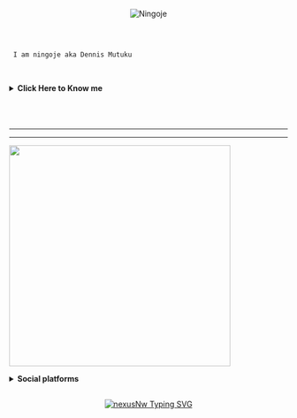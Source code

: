  <p align="center">
<img src="https://telegra.ph/file/b9a68a3f295b47d0bd72e.jpg" alt="Ningoje" />
</p>
   
</p>
<br> 


```

 I am ningoje aka Dennis Mutuku

```

<br/>

<b><details><summary>Click Here to Know me</summary></b>

<img src="https://i.imgur.com/hDnguFu.jpeg" width="300" align="Center" />
<br/>

<br/>
  
- Name **Ningoje**

- Live in **Nairobi , Kenya**
- Graduate [***Chuka University***]
- Atleast Good with **Java ,javascript frameworks ,html,css , php,C,C++ , python and nodejs** 

- Mainly Focus on learning new technologies 


</details>



<br/>


<br/>

<br/>


</details>

----

----
<img src="https://i.imgur.com/VxXEaXn.jpeg " width="400" />
<br/>

<b><details><summary>Social platforms</summary></b>

<img src="https://i.imgur.com/I5vTuli.jpeg" height="250" width="500" />
<br/>
</p>


<h3 align="left">Connect with me:</h3>
<p align="left">
<a href="https://twitter.com/@Ningoje" target="blank"><img align="center" src="https://raw.githubusercontent.com/rahuldkjain/github-profile-readme-generator/master/src/images/icons/Social/twitter.svg" alt="Ningoje" height="60" width="80" /></a>
<a href="https://www.facebook.com/ningoje" target="blank"><img align="center" src="https://raw.githubusercontent.com/rahuldkjain/github-profile-readme-generator/master/src/images/icons/Social/facebook.svg" alt="Ningoje" height="60" width="80" /></a>
<a href="https://instagram.com/ningoje" target="blank"><img align="center" src="https://raw.githubusercontent.com/rahuldkjain/github-profile-readme-generator/master/src/images/icons/Social/instagram.svg" alt="Ningoje" height="60" width="80" /></a>
<a href="https://www.youtube.com/c/" target="blank"><img align="center" src="https://raw.githubusercontent.com/rahuldkjain/github-profile-readme-generator/master/src/images/icons/Social/youtube.svg" alt="Ningoje" height="60" width="80" /></a>
<a href="https://www.youtube.com/c/" target="blank"><img align="center" src="https://raw.githubusercontent.com/rahuldkjain/github-profile-readme-generator/master/src/images/icons/Social/whatsapp.svg" alt="Ningoje" height="60" width="80" /></a>


</p>




</details>


## <!-- Typing SVG -->
<p align="center">
    <a href="https://git.io/J0hKr">
        <img
        src="https://readme-typing-svg.herokuapp.com?size=30&width=800&lines=TᕼᗩᑎKՏ+ᖴOᖇ+ᐯIՏITIᑎᘜ....."
            alt="nexusNw Typing SVG"

</p>

